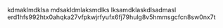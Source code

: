kdmaklmdklsa
mdsakldmlaksmdlks
lksamdklaskdlsadmasl
erd1hfs992htx0ahqka27vfpkwjrfyufx6fj79hulg8v5hmmsgcfcn8sw0nx7t